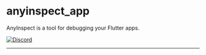 # anyinspect_app

AnyInspect is a tool for debugging your Flutter apps.

[![Discord](https://img.shields.io/badge/discord-%237289DA.svg?style=for-the-badge&logo=discord&logoColor=white)](https://discord.gg/uJcUXQrs)

---
